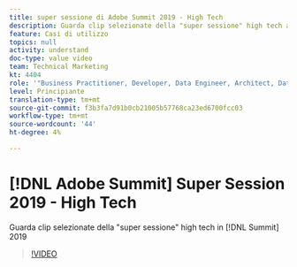 ```yaml
---
title: super sessione di Adobe Summit 2019 - High Tech
description: Guarda clip selezionate della "super sessione" high tech al Summit 2019
feature: Casi di utilizzo
topics: null
activity: understand
doc-type: value video
team: Technical Marketing
kt: 4404
role: '"Business Practitioner, Developer, Data Engineer, Architect, Data Architect, Administrator, Leader"'
level: Principiante
translation-type: tm+mt
source-git-commit: f3b3fa7d91b0cb21005b57768ca23ed6700fcc03
workflow-type: tm+mt
source-wordcount: '44'
ht-degree: 4%

---
```



# [!DNL Adobe Summit] Super Session 2019 - High Tech

Guarda clip selezionate della &quot;super sessione&quot; high tech in [!DNL Summit] 2019

>[!VIDEO](https://video.tv.adobe.com/v/30548/?quality=12)
